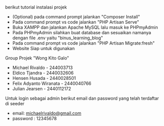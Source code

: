berikut tutorial instalasi projek
- (Optional) pada command prompt jalankan "Composer Install"
- Pada command prompt vs code jalankan "PHP Artisan Serve"
- Buka XAMPP dan jalankan Apache MySQL lalu masuk ke PHPmyAdmin
- Pada PHPmyAdmin silahkan buat database dan sesuaikan namanya dengan file .env yaitu "binus_learning_blog"
- Pada command prompt vs code jalankan "PHP Artisan Migrate:fresh"
- Website Siap untuk digunakan

Group Projek "Wong Kito Galo"
- Michael Rivaldo - 244003713
- Eldico Tjandra - 2440032606
- Hensen Husada - 2440028501
- Felix Adyanto Wiranata - 2440040766
- Julian Jearsen - 2440112172

Untuk login sebagai admin berikut email dan password yang telah terdaftar di seeder
- email: michaelrivaldo@gmail.com
- password : 12345678
